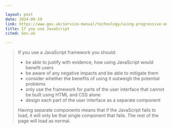```yaml
---

layout: post
date: 2024-09-29
link: https://www.gov.uk/service-manual/technology/using-progressive-enhancement
title: If you use JavaScript 
cited: Gov.uk

---
```


> If you use a JavaScript framework you should:
> 
> - be able to justify with evidence, how using JavaScript would benefit users
> - be aware of any negative impacts and be able to mitigate them
> - consider whether the benefits of using it outweigh the potential problems
> - only use the framework for parts of the user interface that cannot be built using HTML and CSS alone
> - design each part of the user interface as a separate component
> 
> Having separate components means that if the JavaScript fails to load, it will only be that single component that fails. The rest of the page will load as normal.

